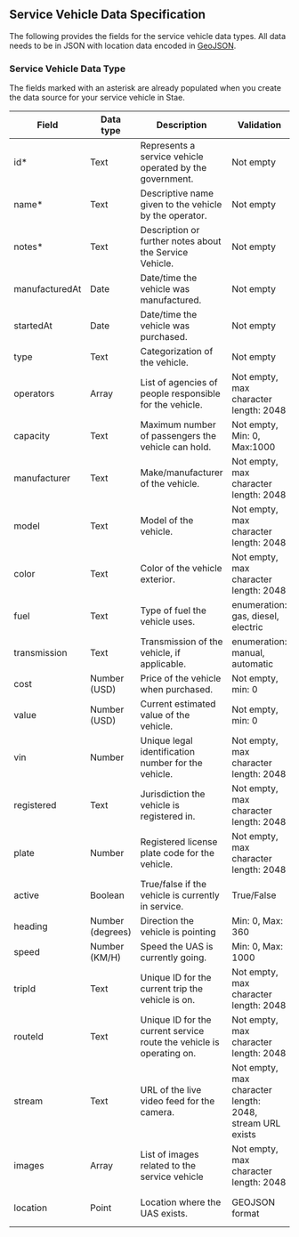 ## Service Vehicle Data Specification

The following provides the fields for the service vehicle data types. All data needs to be in JSON with location data encoded in [GeoJSON](http://geojson.org/). 

### Service Vehicle Data Type
The fields marked with an asterisk are already populated when you create the data source for your service vehicle in Stae. 

| Field | Data type | Description | Validation | Example
| ---   | --- 		| ---         | ---		   | ---
|id*    | Text      | Represents a service vehicle operated by the government. | Not empty | "Service Vehicle"
|name* | Text 		| Descriptive name given to the vehicle by the operator. | Not empty | "Snow Plow Trackers Pilot"
|notes* | Text 		| Description or further notes about the Service Vehicle. | Not empty | "Snow Plow Deployment for Downtown Routes"
|manufacturedAt  | Date      | Date/time the vehicle was manufactured. | Not empty | "2018-01-01"
|startedAt   | Date      | Date/time the vehicle was purchased. |  Not empty | "2018-02-01"
|type | Text 		| Categorization of the vehicle. | Not empty | "Snow Plow"
|operators| Array 	| List of agencies of people responsible for the vehicle. | Not empty, max character length: 2048 | ["Public Works Deparment"]
|capacity | Text 		| Maximum number of passengers the vehicle can hold. | Not empty, Min: 0, Max:1000 | "5"
|manufacturer| Text | Make/manufacturer of the vehicle. | Not empty, max character length: 2048 | "Ford"
|model  | Text 		| Model of the vehicle. | Not empty, max character length: 2048 | "F-250"
|color  | Text 		| Color of the vehicle exterior. | Not empty, max character length: 2048 | "Shadow Black"
|fuel  | Text 		| Type of fuel the vehicle uses. | enumeration: gas, diesel, electric | "gas"
|transmission  | Text 		| Transmission of the vehicle, if applicable. | enumeration: manual, automatic | "automatic"
|cost | Number (USD) 	| Price of the vehicle when purchased. | Not empty, min: 0 | 35000
|value | Number (USD) 	| Current estimated value of the vehicle. | Not empty, min: 0 | 35000
|vin | Number 	| Unique legal identification number for the vehicle. | Not empty, max character length: 2048 | "1ABCD23EFGHI456789"
|registered | Text 	| Jurisdiction the vehicle is registered in. | Not empty, max character length: 2048 | "Jersey City, NJ"
|plate | Number 	| Registered license plate code for the vehicle. | Not empty, max character length: 2048 | "ABC1234"
|active | Boolean 	| True/false if the vehicle is currently in service. | True/False | "True"
|heading | Number (degrees) 	| Direction the vehicle is pointing | Min: 0, Max: 360 | "175.45"
|speed 	| Number (KM/H) | Speed the UAS is currently going. | Min: 0, Max: 1000 | "5 KM/H"
|tripId | Text 		| Unique ID for the current trip the vehicle is on. | Not empty, max character length: 2048 | "Trip 001"
|routeId | Text 		| Unique ID for the current service route the vehicle is operating on. | Not empty, max character length: 2048 | "CBD Emergency Vehicle Route"  
|stream | Text 		| URL of the live video feed for the camera. | Not empty, max character length: 2048, stream URL exists | https://stae.co/ServiceFeed
|images | Array 	| List of images related to the service vehicle | Not empty, max character length: 2048 | [https://stae.co/service1.jpg, https://stae.co/service2.jpg]
|location | Point 	| Location where the UAS exists. | GEOJSON format | {"type": "Point", "coordinates": [-74.0429, 40.744]}



